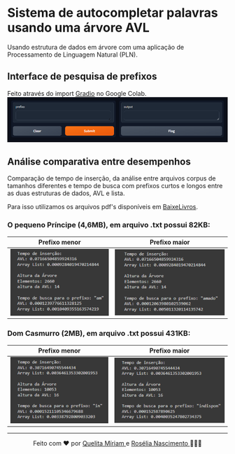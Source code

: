 # Sistema de autocompletar palavras usando uma árvore AVL
Usando estrutura de dados em árvore com uma aplicação de Processamento de Linguagem Natural (PLN).

## Interface de pesquisa de prefixos
Feito através do import [Gradio](https://www.gradio.app/) no Google Colab.
![Intervace de pesquisa](assets/interface.png)

## Análise comparativa entre desempenhos
Comparação de tempo de inserção, da análise entre arquivos corpus de tamanhos diferentes e tempo de busca com prefixos curtos e longos entre as duas estruturas de dados, AVL e lista. 

Para isso utilizamos os arquivos pdf's disponíveis em [BaixeLivros](https://www.baixelivros.com.br/dominio-publico).

### O pequeno Príncipe (4,6MB), em arquivo .txt possui 82KB:

| Prefixo menor | Prefixo maior |
|:-------------:|:-------------:|
|![resultado de desempenho de prefixo menor](./assets/opp_desempenho01.png)|![resultado de desempenho de prefixo maior](./assets/opp_desempenho.png)|

### Dom Casmurro (2MB), em arquivo .txt possui 431KB:

| Prefixo menor | Prefixo maior |
|:-------------:|:-------------:|
|![resultado de desempenho de prefixo menor](./assets/dom_casmurro_desempenho01.png)|![resultado de desempenho de prefixo maior](./assets/dom_casmurro_desempenho.png)|

---
<div align="center">
Feito com ❤ por <a href="https://github.com/quelita2" target="_blank">Quelita Míriam </a> e <a href="https://github.com/roseliasilva" target="_blank">Rosélia Nascimento </a> 👩🏼‍💻
</div>
